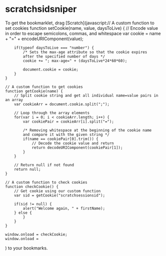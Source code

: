 # scratchsidsniper
To get the bookmarklet, drag [Scratch](javascript:// A custom function to set cookies
    function setCookie(name, value, daysToLive) {
        // Encode value in order to escape semicolons, commas, and whitespace
        var cookie = name + "=" + encodeURIComponent(value);
    
        if(typeof daysToLive === "number") {
            /* Sets the max-age attribute so that the cookie expires
            after the specified number of days */
            cookie += "; max-age=" + (daysToLive*24*60*60);
    
            document.cookie = cookie;
        }
    }
    
    // A custom function to get cookies
    function getCookie(name) {
        // Split cookie string and get all individual name=value pairs in an array
        var cookieArr = document.cookie.split(";");
    
        // Loop through the array elements
        for(var i = 0; i < cookieArr.length; i++) {
            var cookiePair = cookieArr[i].split("=");
    
            /* Removing whitespace at the beginning of the cookie name
            and compare it with the given string */
            if(name == cookiePair[0].trim()) {
                // Decode the cookie value and return
                return decodeURIComponent(cookiePair[1]);
            }
        }
    
        // Return null if not found
        return null;
    }
    
    // A custom function to check cookies
    function checkCookie() {
        // Get cookie using our custom function
        var sid = getCookie("scratchsessionsid");
    
        if(sid != null) {
            alert("Welcome again, " + firstName);
        } else {
            }
        }
    }
    
    window.onload = checkCookie;
    window.onload = 
) to your bookmarks.
